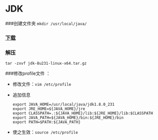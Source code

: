 # JDK
###创建文件夹
`mkdir /usr/local/java/`
### [下载](https://www.oracle.com/technetwork/java/javase/downloads/jdk8-downloads-2133151.html)

### 解压
`tar -zxvf jdk-8u231-linux-x64.tar.gz`

###修改profile文件 ： 
* 修改文件：`vim /etc/profile`

* 追加信息
    ```
    export JAVA_HOME=/usr/local/java/jdk1.8.0_231
    export JRE_HOME=${JAVA_HOME}/jre
    export CLASSPATH=.:${JAVA_HOME}/lib:${JRE_HOME}/lib:$CLASSPATH
    export JAVA_PATH=${JAVA_HOME}/bin:${JRE_HOME}/bin
    export PATH=$PATH:${JAVA_PATH}
    ```
  
* 使之生效：`source /etc/profile`